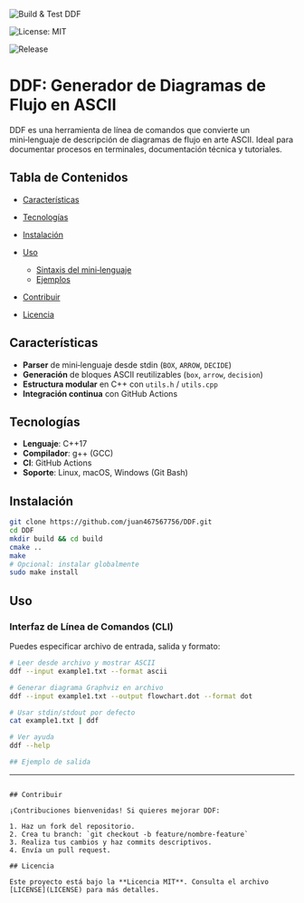 <!-- Build status -->
![Build & Test DDF](https://github.com/juan467567756/DDF/actions/workflows/build.yml/badge.svg)
<!-- Licencia MIT -->
![License: MIT](https://img.shields.io/github/license/juan467567756/DDF)
<!-- Última versión -->
![Release](https://img.shields.io/github/v/release/juan467567756/DDF)


# DDF: Generador de Diagramas de Flujo en ASCII

DDF es una herramienta de línea de comandos que convierte un mini‑lenguaje de descripción de diagramas de flujo en arte ASCII. Ideal para documentar procesos en terminales, documentación técnica y tutoriales.

## Tabla de Contenidos

* [Características](#características)
* [Tecnologías](#tecnologías)
* [Instalación](#instalación)
* [Uso](#uso)

  * [Sintaxis del mini‑lenguaje](#sintaxis-del-mini-lenguaje)
  * [Ejemplos](#ejemplos)
* [Contribuir](#contribuir)
* [Licencia](#licencia)

## Características

* **Parser** de mini‑lenguaje desde stdin (`BOX`, `ARROW`, `DECIDE`)
* **Generación** de bloques ASCII reutilizables (`box`, `arrow`, `decision`)
* **Estructura modular** en C++ con `utils.h` / `utils.cpp`
* **Integración continua** con GitHub Actions

## Tecnologías

* **Lenguaje**: C++17
* **Compilador**: g++ (GCC)
* **CI**: GitHub Actions
* **Soporte**: Linux, macOS, Windows (Git Bash)

## Instalación

```bash
git clone https://github.com/juan467567756/DDF.git
cd DDF
mkdir build && cd build
cmake ..
make
# Opcional: instalar globalmente
sudo make install
```

## Uso

### Interfaz de Línea de Comandos (CLI)

Puedes especificar archivo de entrada, salida y formato:

```bash
# Leer desde archivo y mostrar ASCII
ddf --input example1.txt --format ascii

# Generar diagrama Graphviz en archivo
ddf --input example1.txt --output flowchart.dot --format dot

# Usar stdin/stdout por defecto
cat example1.txt | ddf

# Ver ayuda
ddf --help

## Ejemplo de salida

```
-----------------------
```

## Contribuir

¡Contribuciones bienvenidas! Si quieres mejorar DDF:

1. Haz un fork del repositorio.
2. Crea tu branch: `git checkout -b feature/nombre-feature`
3. Realiza tus cambios y haz commits descriptivos.
4. Envía un pull request.

## Licencia

Este proyecto está bajo la **Licencia MIT**. Consulta el archivo [LICENSE](LICENSE) para más detalles.
